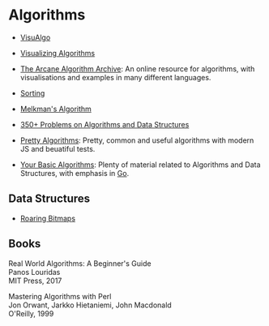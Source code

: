 Algorithms
==========

 - [VisuAlgo](http://visualgo.net)
 - [Visualizing Algorithms][visual_algo]
 - [The Arcane Algorithm Archive](https://www.algorithm-archive.org/):
   An online resource for algorithms, with visualisations and examples in many
   different languages.
 - [Sorting][sorting]
 - [Melkman's Algorithm][melkman]
 - [350+ Problems on Algorithms and Data Structures](http://madhualgo.blogspot.nl/2017/01/350-problems.html)
 - [Pretty Algorithms](https://github.com/jiayihu/pretty-algorithms):
   Pretty, common and useful algorithms with modern JS and beuatiful tests.

 - [Your Basic Algorithms](http://yourbasic.org/algorithms/):
   Plenty of material related to Algorithms and Data Structures, with emphasis
   in [Go](https://golang.org/).


[visual_algo]:	https://bost.ocks.org/mike/algorithms/
[sorting]:	http://sorting.at/
[melkman]:	http://maxgoldste.in/melkman/


Data Structures
---------------

 - [Roaring Bitmaps](http://roaringbitmap.org/)


Books
-----

Real World Algorithms: A Beginner's Guide  
Panos Louridas  
MIT Press, 2017


Mastering Algorithms with Perl  
Jon Orwant, Jarkko Hietaniemi, John Macdonald  
O'Reilly, 1999
